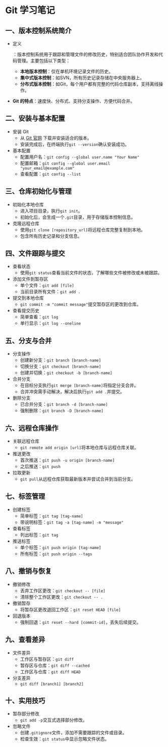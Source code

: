 # Git 学习笔记

## 一、版本控制系统简介

- 定义

  ：版本控制系统用于跟踪和管理文件的修改历史，特别适合团队协作开发和代码管理。主要包括以下类型：

  - **本地版本控制**：仅在单机环境记录文件的历史。
  - **集中式版本控制**：如SVN，所有历史记录存储在中央服务器上。
  - **分布式版本控制**：如Git，每个用户都有完整的代码仓库副本，支持离线操作。

- **Git 的特点**：速度快、分布式、支持分支操作、方便代码合并。

## 二、安装与基本配置

- 安装 Git
  - 从 [Git 官网](https://git-scm.com/) 下载并安装适合的版本。
  - 安装完成后，在终端执行`git --version`确认安装成功。
- 基本配置
  - 配置用户名：`git config --global user.name "Your Name"`
  - 配置邮箱：`git config --global user.email "your_email@example.com"`
  - 查看配置：`git config --list`

## 三、仓库初始化与管理

- 初始化本地仓库
  - 进入项目目录，执行`git init`。
  - 初始化后，会生成一个`.git`目录，用于存储版本控制信息。
- 克隆远程仓库
  - 使用`git clone [repository_url]`将远程仓库完整复制到本地。
  - 包含所有历史记录和分支信息。

## 四、文件跟踪与提交

- 查看状态
  - 使用`git status`查看当前文件的状态，了解哪些文件被修改或未被跟踪。
- 添加文件到暂存区
  - 单个文件：`git add [file]`
  - 当前目录所有文件：`git add .`
- 提交到本地仓库
  - `git commit -m "commit message"`提交暂存区的更改到仓库。
- 查看提交历史
  - 简单查看：`git log`
  - 单行显示：`git log --oneline`

## 五、分支与合并

- 分支操作
  - 创建新分支：`git branch [branch-name]`
  - 切换分支：`git checkout [branch-name]`
  - 创建并切换：`git checkout -b [branch-name]`
- 合并分支
  - 在目标分支执行`git merge [branch-name]`将指定分支合并。
  - 合并冲突需手动解决，解决后执行`git add .`并提交。
- 删除分支
  - 已合并分支：`git branch -d [branch-name]`
  - 强制删除：`git branch -D [branch-name]`

## 六、远程仓库操作

- 关联远程仓库
  - `git remote add origin [url]`将本地仓库与远程仓库关联。
- 推送更改
  - 首次推送：`git push -u origin [branch-name]`
  - 之后推送：`git push`
- 拉取更新
  - `git pull`从远程仓库获取最新版本并尝试合并到当前分支。

## 七、标签管理

- 创建标签
  - 简单标签：`git tag [tag-name]`
  - 带说明标签：`git tag -a [tag-name] -m "message"`
- 查看标签
  - 列出标签：`git tag`
- 推送标签
  - 单个标签：`git push origin [tag-name]`
  - 所有标签：`git push origin --tags`

## 八、撤销与恢复

- 撤销修改
  - 丢弃工作区更改：`git checkout -- [file]`
  - 清除整个工作区更改：`git checkout -- .`
- 撤销暂存
  - 将暂存区更改退回工作区：`git reset HEAD [file]`
- 回退版本
  - 强制回退：`git reset --hard [commit-id]`，丢失后续提交。

## 九、查看差异

- 文件差异
  - 工作区与暂存区：`git diff`
  - 暂存区与仓库：`git diff --cached`
  - 工作区与仓库：`git diff HEAD`
- 分支差异
  - `git diff [branch1] [branch2]`

## 十、实用技巧

- 暂存部分修改
  - `git add -p`交互式选择部分修改。
- 忽略文件
  - 创建`.gitignore`文件，添加不需要跟踪的文件或目录。
  - 检查生效：`git status`中显示忽略文件状态。

